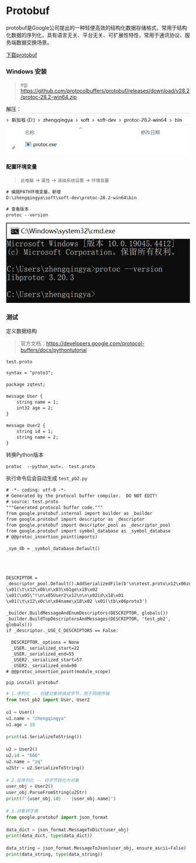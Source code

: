# Protobuf

protobuf是Google公司提出的一种轻便高效的结构化数据存储格式，常用于结构化数据的序列化，具有语言无关、平台无关、可扩展性特性，常用于通讯协议、服务端数据交换场景。

[下载protobuf](https://github.com/protocolbuffers/protobuf/releases)

### Windows 安装

> eg: https://github.com/protocolbuffers/protobuf/releases/download/v28.2/protoc-28.2-win64.zip

解压：
![](./images/10-Protobuf安装_1728478217073.png)

#### 配置环境变量

> `此电脑` -> `属性` -> `高级系统设置` -> `环境变量`

```
# 编辑PATH环境变量，新增
D:\zhengqingya\soft\soft-dev\protoc-28.2-win64\bin
```

```shell
# 查看版本
protoc --version
```

![](./images/10-Protobuf安装_1728478337855.png)

### 测试

定义数据结构

> 官方文档：https://developers.google.com/protocol-buffers/docs/pythontutorial

`test.proto`

```shell
syntax = "proto3";

package zqtest;

message User {
    string name = 1;
    int32 age = 2;
}

message User2 {
    string id = 1;
    string name = 2;
}
```

转换Python版本

```shell
protoc  --python_out=.  test.proto
```

执行命令后会自动生成 `test_pb2.py`

```shell
# -*- coding: utf-8 -*-
# Generated by the protocol buffer compiler.  DO NOT EDIT!
# source: test.proto
"""Generated protocol buffer code."""
from google.protobuf.internal import builder as _builder
from google.protobuf import descriptor as _descriptor
from google.protobuf import descriptor_pool as _descriptor_pool
from google.protobuf import symbol_database as _symbol_database
# @@protoc_insertion_point(imports)

_sym_db = _symbol_database.Default()




DESCRIPTOR = _descriptor_pool.Default().AddSerializedFile(b'\n\ntest.proto\x12\x06zqtest\"!\n\x04User\x12\x0c\n\x04name\x18\x01 \x01(\t\x12\x0b\n\x03\x61ge\x18\x02 \x01(\x05\"!\n\x05User2\x12\n\n\x02id\x18\x01 \x01(\t\x12\x0c\n\x04name\x18\x02 \x01(\tb\x06proto3')

_builder.BuildMessageAndEnumDescriptors(DESCRIPTOR, globals())
_builder.BuildTopDescriptorsAndMessages(DESCRIPTOR, 'test_pb2', globals())
if _descriptor._USE_C_DESCRIPTORS == False:

  DESCRIPTOR._options = None
  _USER._serialized_start=22
  _USER._serialized_end=55
  _USER2._serialized_start=57
  _USER2._serialized_end=90
# @@protoc_insertion_point(module_scope)
```

```shell
pip install protobuf
```

```python
# 1.序列化 -- 创建对象转换成字节，用于网络传输
from test_pb2 import User, User2

u1 = User()
u1.name = "zhengqingya"
u1.age = 18

print(u1.SerializeToString())

u2 = User2()
u2.id = "666"
u2.name = "zq"
u2Str = u2.SerializeToString()

# 2.反序列化 -- 将字节转化为对象
user_obj = User2()
user_obj.ParseFromString(u2Str)
print(f"{user_obj.id} -- {user_obj.name}")

# 3.对象转字典
from google.protobuf import json_format

data_dict = json_format.MessageToDict(user_obj)
print(data_dict, type(data_dict))

data_string = json_format.MessageToJson(user_obj, ensure_ascii=False)
print(data_string, type(data_string))
```
